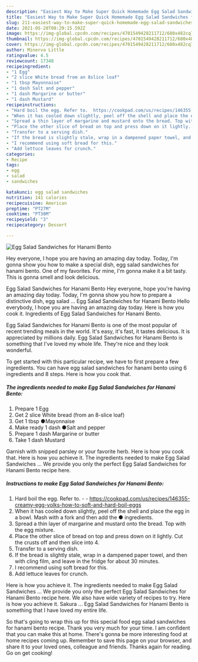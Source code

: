 ```yaml
---
description: "Easiest Way to Make Super Quick Homemade Egg Salad Sandwiches for Hanami Bento"
title: "Easiest Way to Make Super Quick Homemade Egg Salad Sandwiches for Hanami Bento"
slug: 211-easiest-way-to-make-super-quick-homemade-egg-salad-sandwiches-for-hanami-bento
date: 2021-05-28T00:29:15.592Z
image: https://img-global.cpcdn.com/recipes/4701549428211712/680x482cq70/egg-salad-sandwiches-for-hanami-bento-recipe-main-photo.jpg
thumbnail: https://img-global.cpcdn.com/recipes/4701549428211712/680x482cq70/egg-salad-sandwiches-for-hanami-bento-recipe-main-photo.jpg
cover: https://img-global.cpcdn.com/recipes/4701549428211712/680x482cq70/egg-salad-sandwiches-for-hanami-bento-recipe-main-photo.jpg
author: Minerva Little
ratingvalue: 4.5
reviewcount: 17348
recipeingredient:
- "1 Egg"
- "2 slice White bread from an 8slice loaf"
- "1 tbsp Mayonnaise"
- "1 dash Salt and pepper"
- "1 dash Margarine or butter"
- "1 dash Mustard"
recipeinstructions:
- "Hard boil the egg. Refer to.  https://cookpad.com/us/recipes/146355-creamy-egg-yolks-how-to-soft-and-hard-boil-eggs"
- "When it has cooled down slightly, peel off the shell and place the egg in a bowl. Mash with a fork and then add the ● ingredients."
- "Spread a thin layer of margarine and mustard onto the bread. Top with the egg mixture."
- "Place the other slice of bread on top and press down on it lightly. Cut the crusts off and then slice into 4."
- "Transfer to a serving dish."
- "If the bread is slightly stale, wrap in a dampened paper towel, and then with cling film, and leave in the fridge for about 30 minutes."
- "I recommend using soft bread for this."
- "Add lettuce leaves for crunch."
categories:
- Recipe
tags:
- egg
- salad
- sandwiches

katakunci: egg salad sandwiches 
nutrition: 141 calories
recipecuisine: American
preptime: "PT27M"
cooktime: "PT30M"
recipeyield: "3"
recipecategory: Dessert

---
```



![Egg Salad Sandwiches for Hanami Bento](https://img-global.cpcdn.com/recipes/4701549428211712/680x482cq70/egg-salad-sandwiches-for-hanami-bento-recipe-main-photo.jpg)

Hey everyone, I hope you are having an amazing day today. Today, I'm gonna show you how to make a special dish, egg salad sandwiches for hanami bento. One of my favorites. For mine, I'm gonna make it a bit tasty. This is gonna smell and look delicious.

Egg Salad Sandwiches for Hanami Bento Hey everyone, hope you&#39;re having an amazing day today. Today, I&#39;m gonna show you how to prepare a distinctive dish, egg salad … Egg Salad Sandwiches for Hanami Bento Hello everybody, I hope you are having an amazing day today. Here is how you cook it. Ingredients of Egg Salad Sandwiches for Hanami Bento.

Egg Salad Sandwiches for Hanami Bento is one of the most popular of recent trending meals in the world. It's easy, it's fast, it tastes delicious. It is appreciated by millions daily. Egg Salad Sandwiches for Hanami Bento is something that I've loved my whole life. They're nice and they look wonderful.


To get started with this particular recipe, we have to first prepare a few ingredients. You can have egg salad sandwiches for hanami bento using 6 ingredients and 8 steps. Here is how you cook that.

<!--inarticleads1-->

##### The ingredients needed to make Egg Salad Sandwiches for Hanami Bento:

1. Prepare 1 Egg
1. Get 2 slice White bread (from an 8-slice loaf)
1. Get 1 tbsp ●Mayonnaise
1. Make ready 1 dash ●Salt and pepper
1. Prepare 1 dash Margarine or butter
1. Take 1 dash Mustard


Garnish with snipped parsley or your favorite herb. Here is how you cook that. Here is how you achieve it. The ingredients needed to make Egg Salad Sandwiches … We provide you only the perfect Egg Salad Sandwiches for Hanami Bento recipe here. 

<!--inarticleads2-->

##### Instructions to make Egg Salad Sandwiches for Hanami Bento:

1. Hard boil the egg. Refer to. -  - https://cookpad.com/us/recipes/146355-creamy-egg-yolks-how-to-soft-and-hard-boil-eggs
1. When it has cooled down slightly, peel off the shell and place the egg in a bowl. Mash with a fork and then add the ● ingredients.
1. Spread a thin layer of margarine and mustard onto the bread. Top with the egg mixture.
1. Place the other slice of bread on top and press down on it lightly. Cut the crusts off and then slice into 4.
1. Transfer to a serving dish.
1. If the bread is slightly stale, wrap in a dampened paper towel, and then with cling film, and leave in the fridge for about 30 minutes.
1. I recommend using soft bread for this.
1. Add lettuce leaves for crunch.


Here is how you achieve it. The ingredients needed to make Egg Salad Sandwiches … We provide you only the perfect Egg Salad Sandwiches for Hanami Bento recipe here. We also have wide variety of recipes to try. Here is how you achieve it. Sakura … Egg Salad Sandwiches for Hanami Bento is something that I have loved my entire life. 

So that's going to wrap this up for this special food egg salad sandwiches for hanami bento recipe. Thank you very much for your time. I am confident that you can make this at home. There's gonna be more interesting food at home recipes coming up. Remember to save this page on your browser, and share it to your loved ones, colleague and friends. Thanks again for reading. Go on get cooking!
